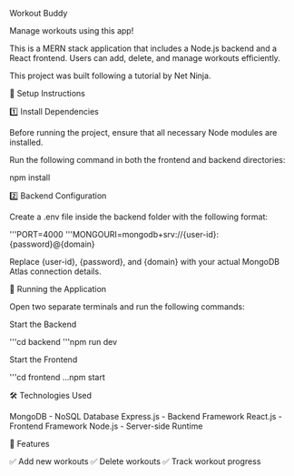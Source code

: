 Workout Buddy

Manage workouts using this app!

This is a MERN stack application that includes a Node.js backend and a React frontend. Users can add, delete, and manage workouts efficiently.

This project was built following a tutorial by Net Ninja.

🚀 Setup Instructions

1️⃣ Install Dependencies

Before running the project, ensure that all necessary Node modules are installed.

Run the following command in both the frontend and backend directories:

npm install

2️⃣ Backend Configuration

Create a .env file inside the backend folder with the following format:

'''PORT=4000
'''MONGOURI=mongodb+srv://{user-id}:{password}@{domain}

Replace {user-id}, {password}, and {domain} with your actual MongoDB Atlas connection details.

🎯 Running the Application

Open two separate terminals and run the following commands:

Start the Backend

'''cd backend
'''npm run dev

Start the Frontend

'''cd frontend
...npm start

🛠 Technologies Used

MongoDB - NoSQL Database
Express.js - Backend Framework
React.js - Frontend Framework
Node.js - Server-side Runtime

📌 Features

✅ Add new workouts
✅ Delete workouts
✅ Track workout progress



